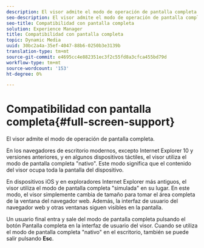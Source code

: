 ```yaml
---
description: El visor admite el modo de operación de pantalla completa.
seo-description: El visor admite el modo de operación de pantalla completa.
seo-title: Compatibilidad con pantalla completa
solution: Experience Manager
title: Compatibilidad con pantalla completa
topic: Dynamic Media
uuid: 30bc2a4a-35ef-4047-88b6-0250b3e3139b
translation-type: tm+mt
source-git-commit: e4695cc4e882351ec3f2c55fd8a3cfca455bd79d
workflow-type: tm+mt
source-wordcount: '153'
ht-degree: 0%

---
```



# Compatibilidad con pantalla completa{#full-screen-support}

El visor admite el modo de operación de pantalla completa.

En los navegadores de escritorio modernos, excepto Internet Explorer 10 y versiones anteriores, y en algunos dispositivos táctiles, el visor utiliza el modo de pantalla completa &quot;nativo&quot;. Este modo significa que el contenido del visor ocupa toda la pantalla del dispositivo.

En dispositivos iOS y en exploradores Internet Explorer más antiguos, el visor utiliza el modo de pantalla completa &quot;simulada&quot; en su lugar. En este modo, el visor simplemente cambia de tamaño para tomar el área completa de la ventana del navegador web. Además, la interfaz de usuario del navegador web y otras ventanas siguen visibles en la pantalla.

Un usuario final entra y sale del modo de pantalla completa pulsando el botón Pantalla completa en la interfaz de usuario del visor. Cuando se utiliza el modo de pantalla completa &quot;nativo&quot; en el escritorio, también se puede salir pulsando **Esc**.
